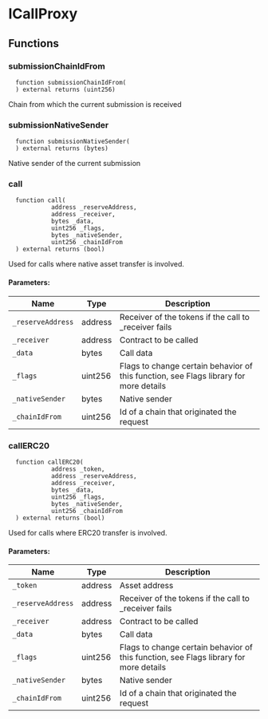 # ICallProxy

## Functions

### submissionChainIdFrom

```solidity
  function submissionChainIdFrom(
  ) external returns (uint256)
```

Chain from which the current submission is received

### submissionNativeSender

```solidity
  function submissionNativeSender(
  ) external returns (bytes)
```

Native sender of the current submission

### call

```solidity
  function call(
            address _reserveAddress,
            address _receiver,
            bytes _data,
            uint256 _flags,
            bytes _nativeSender,
            uint256 _chainIdFrom
  ) external returns (bool)
```

Used for calls where native asset transfer is involved.

#### Parameters:

| Name              | Type    | Description                                                                           |
| ----------------- | ------- | ------------------------------------------------------------------------------------- |
| `_reserveAddress` | address | Receiver of the tokens if the call to \_receiver fails                                |
| `_receiver`       | address | Contract to be called                                                                 |
| `_data`           | bytes   | Call data                                                                             |
| `_flags`          | uint256 | Flags to change certain behavior of this function, see Flags library for more details |
| `_nativeSender`   | bytes   | Native sender                                                                         |
| `_chainIdFrom`    | uint256 | Id of a chain that originated the request                                             |

### callERC20

```solidity
  function callERC20(
            address _token,
            address _reserveAddress,
            address _receiver,
            bytes _data,
            uint256 _flags,
            bytes _nativeSender,
            uint256 _chainIdFrom
  ) external returns (bool)
```

Used for calls where ERC20 transfer is involved.

#### Parameters:

| Name              | Type    | Description                                                                           |
| ----------------- | ------- | ------------------------------------------------------------------------------------- |
| `_token`          | address | Asset address                                                                         |
| `_reserveAddress` | address | Receiver of the tokens if the call to \_receiver fails                                |
| `_receiver`       | address | Contract to be called                                                                 |
| `_data`           | bytes   | Call data                                                                             |
| `_flags`          | uint256 | Flags to change certain behavior of this function, see Flags library for more details |
| `_nativeSender`   | bytes   | Native sender                                                                         |
| `_chainIdFrom`    | uint256 | Id of a chain that originated the request                                             |
